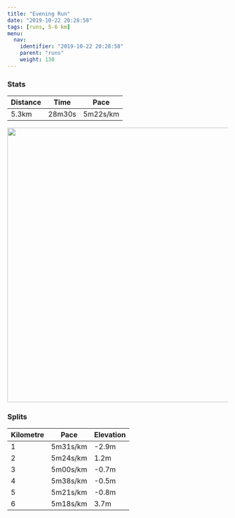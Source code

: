 ```yaml
---
title: "Evening Run"
date: "2019-10-22 20:28:58"
tags: [runs, 5-6 km]
menu:
  nav:
    identifier: "2019-10-22 20:28:58"
    parent: "runs"
    weight: 130
---
```


### Stats

| Distance | Time | Pace |
|----------|------|------|
|5.3km|28m30s|5m22s/km|

<img src='https://maps.googleapis.com/maps/api/staticmap?maptype=terrain&path=enc:skjeIjhyLYq@UWo@i@U]w@sASN]`@a@V[p@SJSCe@w@_@c@KWBGJTH\NZE\JXPFRNDh@FXJZHBFLCx@BdAD^PNC`ABbALTHVVpAx@nCtAfCl@z@b@d@xAdARCZKd@Bv@PVRZX\h@`@pAx@hBzBbDdAtANj@RXL^Hh@~@`Cf@lBp@vBl@hCr@tDLh@`AjGJz@Fn@n@pEl@pFr@`FH`@JZJ`A?FEJSHCCIg@GwAD@RrAHx@?v@AV@r@Jx@LrBUdC^pGKt@Er@FlB?p@KnCL|AAjAKlB?^BZ\l@MdASRC`@@j@CZD`@U[Qa@AQAYDgBRo@^QH?PKTw@WaASaAAe@F{@Aa@GYA_@Im@G_BEa@BmBMcE@[AkAHsAH]?yDEe@?]O}A?a@Ge@E{@Ie@Jv@HbADBNG@G?Mi@gDe@oD_BoK{@mGy@yEiAqEi@iBs@uBWy@[qA[qBOk@KGQBECcAwA_@a@o@eAUWkA_CiA}Ce@y@QKe@K_@ASEk@JK?KIoBwBe@o@k@y@_@{@k@gB&key=AIzaSyAfqMeaZ1CCJFGP5cWud__oZnT_Pybg-1M&size=800x800&scale=2&markers=color:yellow|label:S|53.47018,-2.26454&markers=color:green|label:F|53.47110000000003,-2.267350000000001' width='625' />

### Splits

| Kilometre | Pace | Elevation |
|------|------|-----------|
|1|5m31s/km|-2.9m|
|2|5m24s/km|1.2m|
|3|5m00s/km|-0.7m|
|4|5m38s/km|-0.5m|
|5|5m21s/km|-0.8m|
|6|5m18s/km|3.7m|
